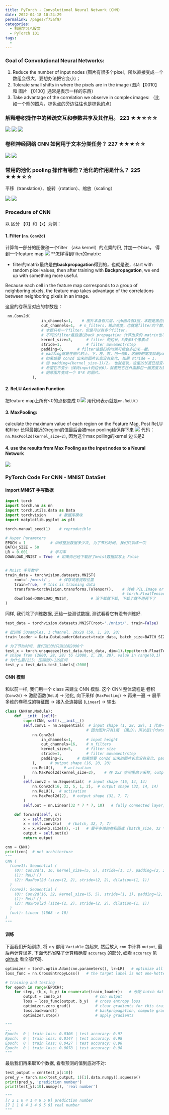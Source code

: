 ```yaml
---
title: PyTorch - Convolutional Neural Network (CNN)
date: 2022-04-18 10:24:29
permalink: /pages/f75af9/
categories:
  - 机器学习八股文
  - PyTorch 101
tags:
  - 
---
```

### Goal of Convolutional Neural Networks:
1. Reduce the number of input nodes (图片有很多个pixel，所以直接变成一个数组会很大，要想办法把它变小)；
2. Tolerate small shifts in where the pixels are in the image (图片【0010】 和 图片 【0100】通常是表示一样的东西）
3. Take advantage of the correlation we observe in complex images: （比如一个熊的照片，棕色点的旁边往往也是棕色的点）

### 解释卷积操作中的稀疏交互和参数共享及其作用。 223 ★★☆☆☆

![](https://raw.githubusercontent.com/emmableu/image/master/202209220045822.png)
![](https://raw.githubusercontent.com/emmableu/image/master/202209220046942.png)
![](https://raw.githubusercontent.com/emmableu/image/master/202209220046455.png)




### 卷积神经网络 CNN 如何用于文本分类任务？ 227 ★★★☆☆

![](https://raw.githubusercontent.com/emmableu/image/master/202209220049987.png)
![](https://raw.githubusercontent.com/emmableu/image/master/202209220050458.png)


### 常用的池化 pooling 操作有哪些？池化的作用是什么？ 225 ★★★☆☆


平移（translation）、旋转（rotation）、缩放（scaling）

![](https://raw.githubusercontent.com/emmableu/image/master/202209220048800.png)
![](https://raw.githubusercontent.com/emmableu/image/master/202209220049614.png)




### Procedure of CNN
 以 区分 【0】和【x】为例：

#### 1. Filter (`nn.Conv2d`)
计算每一部分的图像和一个filter （aka kernel）的点乘的积, 并加一个bias， 得到一个feature map
![](https://raw.githubusercontent.com/emmableu/image/master/202204181257092.png)
**怎样得到filter的matrix:
- filter的matrix最终是由**backpropagation**得到的，也就是说，start with random pixel values, then after training with **Backpropagation**, we end up with something more useful. 

Because each cell in the feature map corresponds to a group of neighboring pixels, the feature map takes advantage of the correlations between neighboring pixels in an image. 

这里的卷积层对应的参数是：
```python
 nn.Conv2d(
                in_channels=1,    # 图片本身有几层，rgb图片有3层，本题是黑白图片，所以只有1层
                out_channels=1,  # n_filters，输出高度，也就是filter的个数，
                # 本题只有一个filter，但是可以有多个filter，
                # 不同的filter最后通过back propagation 计算出来的 matrix也不一样。
                kernel_size=3,      # filter 的边长，3表示3个像素点
                stride=1,           # filter movement/step
                padding=0,      # filter往后扫的时候可能会多出来一截，
                # padding就是在图片的上，下，左，右，包一圈0，这圈0的宽度就是padding
                # 如果想要 con2d 出来的图片长宽没有变化, 如果 stride = 1，
                # 则 padding=(kernel_size-1)/2， 也就是说，这里的长宽已经变小了，但是如果
                # 希望它不变小（保持input的边长6），就要把它在外面都包一圈宽度为1的0，
                # 把原图片变成一个 8*8 的图片。
            ),
```

#### 2. ReLU Acrivation Function
把feature map上所有<0的点都变成 0
![](https://raw.githubusercontent.com/emmableu/image/master/202204181300836.png)
用代码表示就是`nn.ReLU()`

#### 3. MaxPooling:
calculate the maximum value of each region on the Feature Map, Post ReLU
和filter 长得最接近的region的值最后会被max pooling给保存下来
![](https://raw.githubusercontent.com/emmableu/image/master/202204181303865.png)
代码：`nn.MaxPool2d(kernel_size=2)`, 因为这个max polling的kernel 边长是2

#### 4. use the results from Max Pooling as the input nodes to a Neural Network
![](https://raw.githubusercontent.com/emmableu/image/master/202204181304906.png)

### PyTorch Code For CNN - MNIST DataSet

#### import MNIST 手写数据
```python
import torch
import torch.nn as nn
import torch.utils.data as Data
import torchvision      # 数据库模块
import matplotlib.pyplot as plt

torch.manual_seed(1)    # reproducible

# Hyper Parameters
EPOCH = 1           # 训练整批数据多少次, 为了节约时间, 我们只训练一次
BATCH_SIZE = 50
LR = 0.001          # 学习率
DOWNLOAD_MNIST = True  # 如果你已经下载好了mnist数据就写上 False


# Mnist 手写数字
train_data = torchvision.datasets.MNIST(
    root='./mnist/',    # 保存或者提取位置
    train=True,  # this is training data
    transform=torchvision.transforms.ToTensor(),    # 转换 PIL.Image or numpy.ndarray 成
                                                    # torch.FloatTensor (C x H x W), 训练的时候 normalize 成 [0.0, 1.0] 区间
    download=DOWNLOAD_MNIST,          # 没下载就下载, 下载了就不用再下了
)
```

同样, 我们除了训练数据, 还给一些测试数据, 测试看看它有没有训练好.
```python
test_data = torchvision.datasets.MNIST(root='./mnist/', train=False)

# 批训练 50samples, 1 channel, 28x28 (50, 1, 28, 28)
train_loader = Data.DataLoader(dataset=train_data, batch_size=BATCH_SIZE, shuffle=True)

# 为了节约时间, 我们测试时只测试前2000个
test_x = torch.unsqueeze(test_data.test_data, dim=1).type(torch.FloatTensor)[:2000]/255.   
# shape from (2000, 28, 28) to (2000, 1, 28, 28), value in range(0,1)
# 为什么要/255: 压缩到0-1的区间
test_y = test_data.test_labels[:2000]
```

#### CNN 模型
和以前一样, 我们用一个 class 来建立 CNN 模型. 这个 CNN 整体流程是 卷积(`Conv2d`) -> 激励函数(`ReLU`) -> 池化, 向下采样 (`MaxPooling`) -> 再来一遍 -> 展平多维的卷积成的特征图 -> 接入全连接层 (`Linear`) -> 输出
```python
class CNN(nn.Module):
    def __init__(self):
        super(CNN, self).__init__()
        self.conv1 = nn.Sequential(  # input shape (1, 28, 28), 1 代表一个data channel，
								    # 因为图片只有1层 （黑白），所以是1个data channel
            nn.Conv2d(
                in_channels=1,      # input height
                out_channels=16,    # n_filters
                kernel_size=5,      # filter size
                stride=1,           # filter movement/step
                padding=2,      # 如果想要 con2d 出来的图片长宽没有变化, padding=(kernel_size-1)/2 当 stride=1
            ),      # output shape (16, 28, 28)
            nn.ReLU(),    # activation
            nn.MaxPool2d(kernel_size=2),    # 在 2x2 空间里向下采样, output shape (16, 14, 14)
        )
        self.conv2 = nn.Sequential(  # input shape (16, 14, 14)
            nn.Conv2d(16, 32, 5, 1, 2),  # output shape (32, 14, 14)
            nn.ReLU(),  # activation
            nn.MaxPool2d(2),  # output shape (32, 7, 7)
        )
        self.out = nn.Linear(32 * 7 * 7, 10)   # fully connected layer, output 10 classes

    def forward(self, x):
        x = self.conv1(x)
        x = self.conv2(x)   # (batch, 32, 7, 7)
        x = x.view(x.size(0), -1)   # 展平多维的卷积图成 (batch_size, 32 * 7 * 7)
        output = self.out(x)
        return output

cnn = CNN()
print(cnn)  # net architecture
"""
CNN (
  (conv1): Sequential (
    (0): Conv2d(1, 16, kernel_size=(5, 5), stride=(1, 1), padding=(2, 2))
    (1): ReLU ()
    (2): MaxPool2d (size=(2, 2), stride=(2, 2), dilation=(1, 1))
  )
  (conv2): Sequential (
    (0): Conv2d(16, 32, kernel_size=(5, 5), stride=(1, 1), padding=(2, 2))
    (1): ReLU ()
    (2): MaxPool2d (size=(2, 2), stride=(2, 2), dilation=(1, 1))
  )
  (out): Linear (1568 -> 10)
)
"""

```

#### 训练
下面我们开始训练, 将 `x` `y` 都用 `Variable` 包起来, 然后放入 `cnn` 中计算 `output`, 最后再计算误差. 下面代码省略了计算精确度 `accuracy` 的部分, 细看 `accuracy` 见[github](https://github.com/MorvanZhou/Tensorflow-Tutorial/blob/master/tutorial-contents/401_CNN.py) 看全部代码.
```python
optimizer = torch.optim.Adam(cnn.parameters(), lr=LR)   # optimize all cnn parameters
loss_func = nn.CrossEntropyLoss()   # the target label is not one-hotted

# training and testing
for epoch in range(EPOCH):
    for step, (b_x, b_y) in enumerate(train_loader):   # 分配 batch data, normalize x when iterate train_loader
        output = cnn(b_x)               # cnn output
        loss = loss_func(output, b_y)   # cross entropy loss
        optimizer.zero_grad()           # clear gradients for this training step
        loss.backward()                 # backpropagation, compute gradients
        optimizer.step()                # apply gradients

"""
...
Epoch:  0 | train loss: 0.0306 | test accuracy: 0.97
Epoch:  0 | train loss: 0.0147 | test accuracy: 0.98
Epoch:  0 | train loss: 0.0427 | test accuracy: 0.98
Epoch:  0 | train loss: 0.0078 | test accuracy: 0.98
"""
```

最后我们再来取10个数据, 看看预测的值到底对不对:
```python
test_output = cnn(test_x[:10])
pred_y = torch.max(test_output, 1)[1].data.numpy().squeeze()
print(pred_y, 'prediction number')
print(test_y[:10].numpy(), 'real number')

"""
[7 2 1 0 4 1 4 9 5 9] prediction number
[7 2 1 0 4 1 4 9 5 9] real number
"""
```
